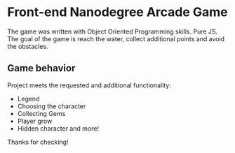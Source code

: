 # Front-end Nanodegree Arcade Game

The game was written with Object Oriented Programming skills.
Pure JS.
The goal of the game is reach the water, collect additional points and avoid the obstacles.

## Game behavior

Project meets the requested and additional functionality:
* Legend
* Choosing the character
* Collecting Gems
* Player grow
* Hidden character and more!

Thanks for checking!